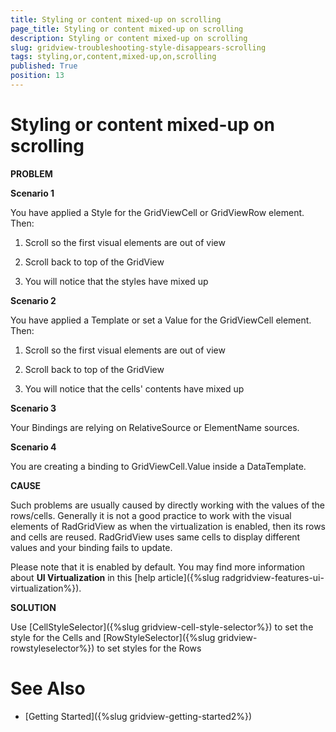 ```yaml
---
title: Styling or content mixed-up on scrolling
page_title: Styling or content mixed-up on scrolling
description: Styling or content mixed-up on scrolling
slug: gridview-troubleshooting-style-disappears-scrolling
tags: styling,or,content,mixed-up,on,scrolling
published: True
position: 13
---
```


# Styling or content mixed-up on scrolling

__PROBLEM__

__Scenario 1__

You have applied a Style for the GridViewCell or GridViewRow element. Then: 

1. Scroll so the first visual elements are out of view

2. Scroll back to top of the GridView

3. You will notice that the styles have mixed up

__Scenario 2__

You have applied a Template or set a Value for the GridViewCell element. Then: 

1. Scroll so the first visual elements are out of view

2. Scroll back to top of the GridView

3. You will notice that the cells' contents have mixed up

__Scenario 3__

Your Bindings are relying on RelativeSource or ElementName sources. 
        
__Scenario 4__

You are creating a binding to GridViewCell.Value inside a DataTemplate.
        
__CAUSE__

Such problems are usually caused by directly working with the values of the rows/cells. Generally it is not a good practice to work with the visual elements of RadGridView as when the virtualization is enabled, then its rows and cells are reused. RadGridView uses same cells to display different values and your binding fails to update.
        
Please note that it is enabled by default. You may find more information about __UI Virtualization__ in this [help article]({%slug radgridview-features-ui-virtualization%}).
        
__SOLUTION__

Use [CellStyleSelector]({%slug gridview-cell-style-selector%}) to set the style for the Cells and [RowStyleSelector]({%slug gridview-rowstyleselector%}) to set styles for the Rows

# See Also

 * [Getting Started]({%slug gridview-getting-started2%})

